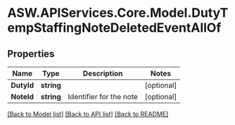 # ASW.APIServices.Core.Model.DutyTempStaffingNoteDeletedEventAllOf
## Properties

Name | Type | Description | Notes
------------ | ------------- | ------------- | -------------
**DutyId** | **string** |  | [optional] 
**NoteId** | **string** | Identifier for the note | [optional] 

[[Back to Model list]](../README.md#documentation-for-models) [[Back to API list]](../README.md#documentation-for-api-endpoints) [[Back to README]](../README.md)

